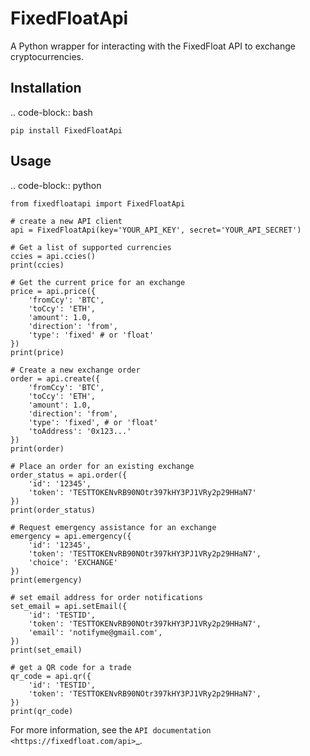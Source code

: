 FixedFloatApi
=============

A Python wrapper for interacting with the FixedFloat API to exchange cryptocurrencies.

Installation
------------

.. code-block:: bash

    pip install FixedFloatApi

Usage
-----

.. code-block:: python

    from fixedfloatapi import FixedFloatApi

    # create a new API client
    api = FixedFloatApi(key='YOUR_API_KEY', secret='YOUR_API_SECRET')

    # Get a list of supported currencies
    ccies = api.ccies()
    print(ccies)

    # Get the current price for an exchange
    price = api.price({
        'fromCcy': 'BTC',
        'toCcy': 'ETH',
        'amount': 1.0,
        'direction': 'from',
        'type': 'fixed' # or 'float'
    })
    print(price)

    # Create a new exchange order
    order = api.create({
        'fromCcy': 'BTC',
        'toCcy': 'ETH',
        'amount': 1.0,
        'direction': 'from',
        'type': 'fixed', # or 'float'
        'toAddress': '0x123...'
    })
    print(order)

    # Place an order for an existing exchange
    order_status = api.order({
        'id': '12345',
        'token': 'TESTTOKENvRB90NOtr397kHY3PJ1VRy2p29HHaN7'
    })
    print(order_status)

    # Request emergency assistance for an exchange
    emergency = api.emergency({
        'id': '12345',
        'token': 'TESTTOKENvRB90NOtr397kHY3PJ1VRy2p29HHaN7',
        'choice': 'EXCHANGE'
    })
    print(emergency)

    # set email address for order notifications
    set_email = api.setEmail({
        'id': 'TESTID',
        'token': 'TESTTOKENvRB90NOtr397kHY3PJ1VRy2p29HHaN7',
        'email': 'notifyme@gmail.com',
    })
    print(set_email)

    # get a QR code for a trade
    qr_code = api.qr({
        'id': 'TESTID',
        'token': 'TESTTOKENvRB90NOtr397kHY3PJ1VRy2p29HHaN7',
    })
    print(qr_code)

For more information, see the `API documentation <https://fixedfloat.com/api>`_.
